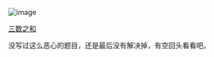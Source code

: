 ![image](https://github.com/LIKP0/Algorithm_exercise/assets/56829276/eefecf53-4026-41fa-b894-c073e1d257f5)


[三数之和](https://leetcode.cn/problems/1fGaJU/description/?envType=study-plan-v2&envId=coding-interviews-special)

没写过这么恶心的题目，还是最后没有解决掉，有空回头看看吧。
